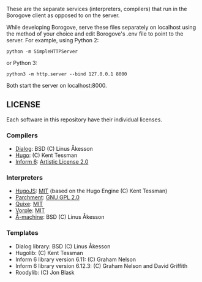 These are the separate services (interpreters, compilers) that run in the Borogove client as opposed to on the server.

While developing Borogove, serve these files separately on localhost using the method of your choice and edit Borogove's .env file to point to the server. For example, using Python 2:

```
python -m SimpleHTTPServer
```

or Python 3:

```
python3 -m http.server --bind 127.0.0.1 8000
```

Both start the server on localhost:8000.


## LICENSE

Each software in this repository have their individual licenses.

### Compilers

* [Dialog](https://linusakesson.net/dialog/): BSD (C) Linus Åkesson
* [Hugo](https://bitbucket.org/0branch/hugo-unix/src/default/): (C) Kent Tessman
* [Inform 6](https://github.com/DavidKinder/Inform6): [Artistic License 2.0](https://raw.githubusercontent.com/DavidKinder/Inform6/master/licence.txt)

### Interpreters

* [HugoJS](https://github.com/juhana/hugojs): [MIT](https://github.com/juhana/hugojs/blob/master/LICENSE) (based on the Hugo Engine (C) Kent Tessman)
* [Parchment](https://github.com/curiousdannii/parchment): [GNU GPL 2.0](https://github.com/curiousdannii/parchment/blob/master/LICENCE)
* [Quixe](https://eblong.com/zarf/glulx/quixe/): [MIT](https://raw.githubusercontent.com/erkyrath/quixe/master/LICENSE)
* [Vorple](https://github.com/vorple/vorple): [MIT](https://raw.githubusercontent.com/vorple/vorple/master/LICENSE)
* [Å-machine](https://linusakesson.net/dialog/aamachine/index.php): BSD (C) Linus Åkesson

### Templates

* Dialog library: BSD (C) Linus Åkesson
* Hugolib: (C) Kent Tessman
* Inform 6 library version 6.11: (C) Graham Nelson
* Inform 6 library version 6.12.3: (C) Graham Nelson and David Griffith
* Roodylib: (C) Jon Blask
